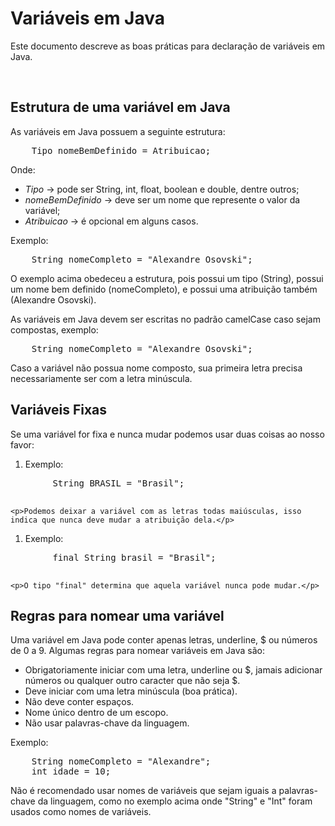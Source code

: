 <h1>Variáveis em Java</h1>
	<p>Este documento descreve as boas práticas para declaração de variáveis em Java.</p>
<br>

<h2>Estrutura de uma variável em Java</h2>
<p>As variáveis em Java possuem a seguinte estrutura:</p>

<pre>
	Tipo nomeBemDefinido = Atribuicao;
</pre>

<p>Onde:</p>
<ul>
	<li><em>Tipo</em> -> pode ser String, int, float, boolean e double, dentre outros;</li>
	<li><em>nomeBemDefinido</em> -> deve ser um nome que represente o valor da variável;</li>
	<li><em>Atribuicao</em> -> é opcional em alguns casos.</li>
</ul>

<p>Exemplo:</p>

<pre>
	String nomeCompleto = "Alexandre Osovski";
</pre>

<p>O exemplo acima obedeceu a estrutura, pois possui um tipo (String), possui um nome bem definido (nomeCompleto), e possui uma atribuição também (Alexandre Osovski).</p>

<p>As variáveis em Java devem ser escritas no padrão camelCase caso sejam compostas, exemplo:</p>

<pre>
	String nomeCompleto = "Alexandre Osovski";
</pre>

<p>Caso a variável não possua nome composto, sua primeira letra precisa necessariamente ser com a letra minúscula.</p>

<h2>Variáveis Fixas</h2>
<p>Se uma variável for fixa e nunca mudar podemos usar duas coisas ao nosso favor:</p>

<ol>
	<li>Exemplo:</li>
</ol>
	<pre>
		String BRASIL = "Brasil";
	</pre>

	<p>Podemos deixar a variável com as letras todas maiúsculas, isso indica que nunca deve mudar a atribuição dela.</p>
<ol>
	<li>Exemplo:</li>
</ol>
	<pre>
		final String brasil = "Brasil";
	</pre>

	<p>O tipo "final" determina que aquela variável nunca pode mudar.</p>

<h2>Regras para nomear uma variável</h2>
<p>Uma variável em Java pode conter apenas letras, underline, $ ou números de 0 a 9. Algumas regras para nomear variáveis em Java são:</p>

<ul>
	<li>Obrigatoriamente iniciar com uma letra, underline ou $, jamais adicionar números ou qualquer outro caracter que não seja $.</li>
	<li>Deve iniciar com uma letra minúscula (boa prática).</li>
	<li>Não deve conter espaços.</li>
	<li>Nome único dentro de um escopo.</li>
	<li>Não usar palavras-chave da linguagem.</li>
</ul>

<p>Exemplo:</p>

<pre>
	String nomeCompleto = "Alexandre";
	int idade = 10;
</pre>

<p>Não é recomendado usar nomes de variáveis que sejam iguais a palavras-chave da linguagem, como no exemplo acima onde "String" e "Int" foram usados como nomes de variáveis.</
